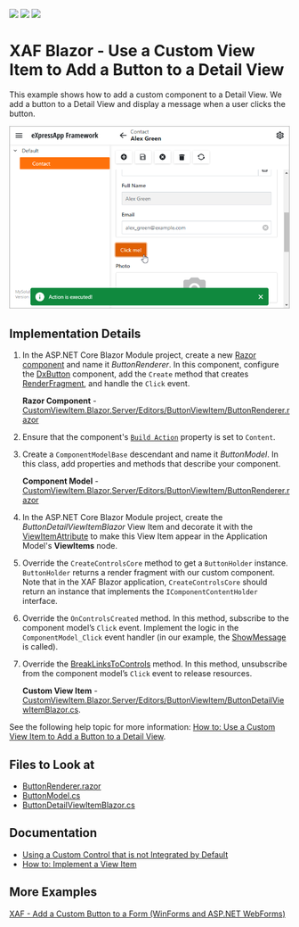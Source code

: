 <!-- default badges list -->
![](https://img.shields.io/endpoint?url=https://codecentral.devexpress.com/api/v1/VersionRange/390342511/22.2.4%2B)
[![](https://img.shields.io/badge/Open_in_DevExpress_Support_Center-FF7200?style=flat-square&logo=DevExpress&logoColor=white)](https://supportcenter.devexpress.com/ticket/details/T1017666)
[![](https://img.shields.io/badge/📖_How_to_use_DevExpress_Examples-e9f6fc?style=flat-square)](https://docs.devexpress.com/GeneralInformation/403183)
<!-- default badges end -->
# XAF Blazor - Use a Custom View Item to Add a Button to a Detail View

This example shows how to add a custom component to a Detail View. We add a button to a Detail View and display a message when a user clicks the button.

![](./images/blazor-custom-view-button.png)

## Implementation Details

1. In the ASP.NET Core Blazor Module project, create a new [Razor component](https://docs.microsoft.com/en-us/aspnet/core/blazor/components/) and name it _ButtonRenderer_. In this component, configure the [DxButton](https://docs.devexpress.com/Blazor/DevExpress.Blazor.DxButton) component, add the `Create` method that creates [RenderFragment](https://docs.microsoft.com/en-us/dotnet/api/microsoft.aspnetcore.components.renderfragment), and handle the `Click` event. 

   **Razor Component** - [CustomViewItem.Blazor.Server/Editors/ButtonViewItem/ButtonRenderer.razor](./CS/EFCore/CustomViewItem/CustomViewItem.Blazor.Server/Editors/ButtonViewItem/ButtonRenderer.razor)
 
2. Ensure that the component's [`Build Action`](https://docs.microsoft.com/en-us/visualstudio/ide/build-actions) property is set to `Content`.

3. Create a `ComponentModelBase` descendant and name it _ButtonModel_. In this class, add properties and methods that describe your component.
   
   **Component Model** - [CustomViewItem.Blazor.Server/Editors/ButtonViewItem/ButtonRenderer.razor](./CS/EFCore/CustomViewItem/CustomViewItem.Blazor.Server/Editors/ButtonViewItem/ButtonModel.cs)

4. In the ASP.NET Core Blazor Module project, create the _ButtonDetailViewItemBlazor_ View Item and decorate it with the [ViewItemAttribute](https://docs.devexpress.com/eXpressAppFramework/DevExpress.ExpressApp.Editors.ViewItemAttribute) to make this View Item appear in the Application Model's **ViewItems** node.

5. Override the `CreateControlsCore` method to get a `ButtonHolder` instance. `ButtonHolder` returns a render fragment with our custom component. Note that in the XAF Blazor application, `CreateControlsCore` should return an instance that implements the `IComponentContentHolder` interface.

6. Override the `OnControlsCreated` method. In this method, subscribe to the component model’s `Click` event. Implement the logic in the `ComponentModel_Click` event handler (in our example, the [ShowMessage](https://docs.devexpress.com/eXpressAppFramework/DevExpress.ExpressApp.ShowViewStrategyBase.ShowMessage(System.String-DevExpress.ExpressApp.InformationType-System.Int32-DevExpress.ExpressApp.InformationPosition)) is called). 

7. Override the [BreakLinksToControls](https://docs.devexpress.com/eXpressAppFramework/DevExpress.ExpressApp.Editors.ListEditor.BreakLinksToControls) method. In this method, unsubscribe from the component model’s `Click` event to release resources.

   **Custom View Item** - [CustomViewItem.Blazor.Server/Editors/ButtonViewItem/ButtonDetailViewItemBlazor.cs](./CS/EFCore/CustomViewItem/CustomViewItem.Blazor.Server/Editors/ButtonViewItem/ButtonDetailViewItemBlazor.cs).
   
See the following help topic for more information: [How to: Use a Custom View Item to Add a Button to a Detail View](https://docs.devexpress.com/eXpressAppFramework/113653/ui-construction/view-items-and-property-editors/how-to-add-a-button-to-a-detail-view-using-custom-view-item).

<!-- default file list -->
## Files to Look at

* [ButtonRenderer.razor](./CS/EFCore/CustomViewItem/CustomViewItem.Blazor.Server/Editors/ButtonViewItem/ButtonRenderer.razor)
* [ButtonModel.cs](./CS/EFCore/CustomViewItem/CustomViewItem.Blazor.Server/Editors/ButtonViewItem/ButtonModel.cs)
* [ButtonDetailViewItemBlazor.cs](./CS/EFCore/CustomViewItem/CustomViewItem.Blazor.Server/Editors/ButtonViewItem/ButtonDetailViewItemBlazor.cs)
<!-- default file list end -->

## Documentation

* [Using a Custom Control that is not Integrated by Default](https://docs.devexpress.com/eXpressAppFramework/113610/ui-construction/using-a-custom-control-that-is-not-integrated-by-default/using-a-custom-control-that-is-not-integrated-by-default)
* [How to: Implement a View Item](https://docs.devexpress.com/eXpressAppFramework/112641/ui-construction/view-items-and-property-editors/how-to-implement-a-view-item)

## More Examples

[XAF - Add a Custom Button to a Form (WinForms and ASP.NET WebForms)](https://github.com/DevExpress-Examples/XAF_how-to-add-a-button-to-a-form-using-custom-view-item-t137443)
